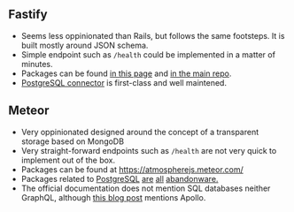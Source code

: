 ## Fastify

* Seems less oppinionated than Rails, but follows the same footsteps. It is built mostly around JSON schema.
* Simple endpoint such as `/health` could be implemented in a matter of minutes.
* Packages can be found [in this page](https://www.fastify.io/ecosystem/) and [in the main repo](https://github.com/fastify/fastify/blob/master/docs/Ecosystem.md#core).
* [PostgreSQL connector](https://github.com/fastify/fastify-postgres) is first-class and well maintened.

## Meteor

* Very oppinionated designed around the concept of a transparent storage based on MongoDB
* Very straight-forward endpoints such as `/health` are not very quick to implement out of the box.
* Packages can be found at https://atmospherejs.meteor.com/
* Packages related to [PostgreSQL](https://github.com/numtel/meteor-pg/) [are](https://github.com/EndyKaufman/meteor-postgres/) [all](https://github.com/storeness/meteor-postgres/) [abandonware](https://github.com/meteor-stream/meteor-postgres/)[.](https://github.com/numtel/meteor-pg-server/)
* The official documentation does not mention SQL databases neither GraphQL, although [this blog post](https://blog.meteor.com/reactive-graphql-d78d307bbcbb) mentions Apollo.